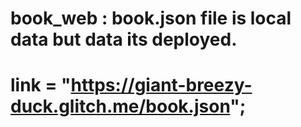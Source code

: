 # book_web : book.json file is local data but data its deployed. 

# link = "https://giant-breezy-duck.glitch.me/book.json";

